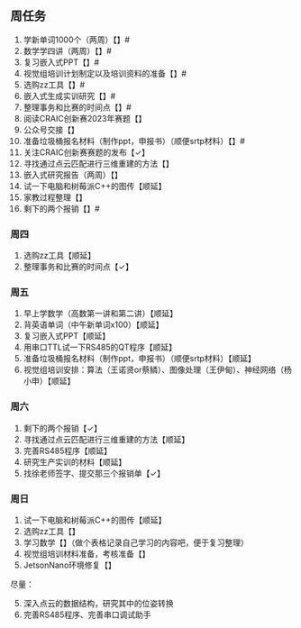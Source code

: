 ## 周任务
1. 学新单词1000个（两周）【】#
2. 数学学四讲（两周）【】#
3. 复习嵌入式PPT【】#
4. 视觉组培训计划制定以及培训资料的准备【】#
5. 选购zz工具【】#
6. 嵌入式生成实训研究【】#
7. 整理事务和比赛的时间点【】#
8. 阅读CRAIC创新赛2023年赛题【】
9. 公众号交接【】
10. 准备垃圾桶报名材料（制作ppt，申报书）（顺便srtp材料）【】#
11. 关注CRAIC创新赛赛题的发布【✓】
12. 寻找通过点云匹配进行三维重建的方法【】
13. 嵌入式研究报告（两周）【】
14. 试一下电脑和树莓派C++的图传【顺延】 
15. 家教过程整理【】
16. 剩下的两个报销【】#



### 周四

1. 选购zz工具【顺延】
2. 整理事务和比赛的时间点【✓】

### 周五
1. 早上学数学（高数第一讲和第二讲）【顺延】
2. 背英语单词（中午新单词x100）【顺延】
3. 复习嵌入式PPT【顺延】
4. 用串口TTL试一下RS485的QT程序【顺延】
5. 准备垃圾桶报名材料（制作ppt，申报书）（顺便srtp材料）【顺延】
6. 视觉组培训安排：算法（王诺贤or蔡鳞）、图像处理（王伊甸）、神经网络（杨小申）【顺延】

### 周六
1. 剩下的两个报销【✓】
2. 寻找通过点云匹配进行三维重建的方法【顺延】
3. 完善RS485程序【顺延】
4. 研究生产实训的材料【顺延】
5. 找徐老师签字、提交那三个报销单【✓】

### 周日
1. 试一下电脑和树莓派C++的图传【顺延】
1. 选购zz工具【】
1. 学习数学【】（做个表格记录自己学习的内容吧，便于复习整理）
1. 视觉组培训材料准备，考核准备【】
1. JetsonNano环境修复【】

尽量：

5. 深入点云的数据结构，研究其中的位姿转换
6. 完善RS485程序、完善串口调试助手